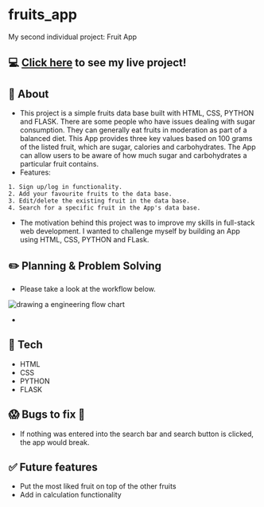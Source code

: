 # fruits_app
My second individual project: Fruit App
## :computer: [Click here](https://) to see my live project!

## :page_facing_up: About
- This project is a simple fruits data base built with HTML, CSS, PYTHON and FLASK. There are some people who have issues dealing with sugar consumption. They can generally eat fruits in moderation as part of a balanced diet. This App provides three key values based on 100 grams of the listed fruit, which are sugar, calories and carbohydrates. The App can allow users to be aware of how much sugar and carbohydrates a particular fruit contains.
- Features:
```
1. Sign up/log in functionality.
2. Add your favourite fruits to the data base.
3. Edit/delete the existing fruit in the data base.
4. Search for a specific fruit in the App's data base.
```
- The motivation behind this project was to improve my skills in full-stack web development. I wanted to challenge myself by building an App using HTML, CSS, PYTHON and FLask. 

## :pencil2: Planning & Problem Solving
- Please take a look at the workflow below.

![drawing a engineering flow chart](https://i.imgur.com/x8qRcGe.jpeg)

- 

## :rocket: Tech 
- HTML
- CSS
- PYTHON
- FLASK

## :scream: Bugs to fix :poop:
- If nothing was entered into the search bar and search button is clicked, the app would break.


## :white_check_mark: Future features
- Put the most liked fruit on top of the other fruits
- Add in calculation functionality

